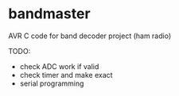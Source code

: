 bandmaster
==========
AVR C code for band decoder project (ham radio)

TODO:
- check ADC work if valid
- check timer and make exact
- serial programming